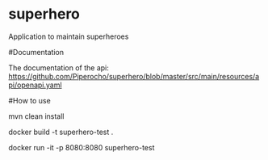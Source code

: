 # superhero
Application to maintain superheroes

#Documentation

The documentation of the api: https://github.com/Piperocho/superhero/blob/master/src/main/resources/api/openapi.yaml

#How to use

mvn clean install

docker build -t superhero-test .

docker run -it -p 8080:8080 superhero-test

